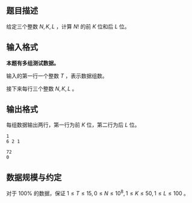 ## 题目描述

给定三个整数 $N,K,L$ ，计算 $N!$ 的前 $K$ 位和后 $L$ 位。

## 输入格式

**本题有多组测试数据。**

输入的第一行一个整数 $T$ ，表示数据组数。

接下来每行三个整数 $N, K, L$ 。

## 输出格式

每组数据输出两行，第一行为前 $K$ 位，第二行为后 $L$ 位。

```input1
1
6 2 1
```

```output1
72
0
```

## 数据规模与约定

对于 $100 \%$ 的数据，保证 $1\le T \le 15, 0\le N \le 10^8, 1\le K \le 50, 1\le L \le 100$ 。
